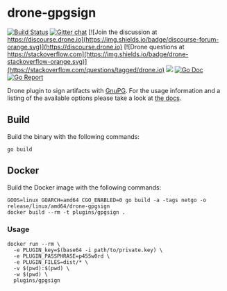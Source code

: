 # drone-gpgsign

[![Build Status](http://cloud.drone.io/api/badges/drone-plugins/drone-gpgsign/status.svg)](http://cloud.drone.io/drone-plugins/drone-gpgsign)
[![Gitter chat](https://badges.gitter.im/drone/drone.png)](https://gitter.im/drone/drone)
[![Join the discussion at https://discourse.drone.io](https://img.shields.io/badge/discourse-forum-orange.svg)](https://discourse.drone.io)
[![Drone questions at https://stackoverflow.com](https://img.shields.io/badge/drone-stackoverflow-orange.svg)](https://stackoverflow.com/questions/tagged/drone.io)
[![](https://images.microbadger.com/badges/image/plugins/gpgsign.svg)](https://microbadger.com/images/plugins/gpgsign "Get your own image badge on microbadger.com")
[![Go Doc](https://godoc.org/github.com/drone-plugins/drone-gpgsign?status.svg)](http://godoc.org/github.com/drone-plugins/drone-gpgsign)
[![Go Report](https://goreportcard.com/badge/github.com/drone-plugins/drone-gpgsign)](https://goreportcard.com/report/github.com/drone-plugins/drone-gpgsign)

Drone plugin to sign artifacts with [GnuPG](https://gnupg.org/). For the usage information and a listing of the available options please take a look at [the docs](http://plugins.drone.io/drone-plugins/drone-gpgsign/).

## Build

Build the binary with the following commands:

```
go build
```

## Docker

Build the Docker image with the following commands:

```
GOOS=linux GOARCH=amd64 CGO_ENABLED=0 go build -a -tags netgo -o release/linux/amd64/drone-gpgsign
docker build --rm -t plugins/gpgsign .
```

### Usage

```
docker run --rm \
  -e PLUGIN_key=$(base64 -i path/to/private.key) \
  -e PLUGIN_PASSPHRASE=p455w0rd \
  -e PLUGIN_FILES=dist/* \
  -v $(pwd):$(pwd) \
  -w $(pwd) \
  plugins/gpgsign
```
